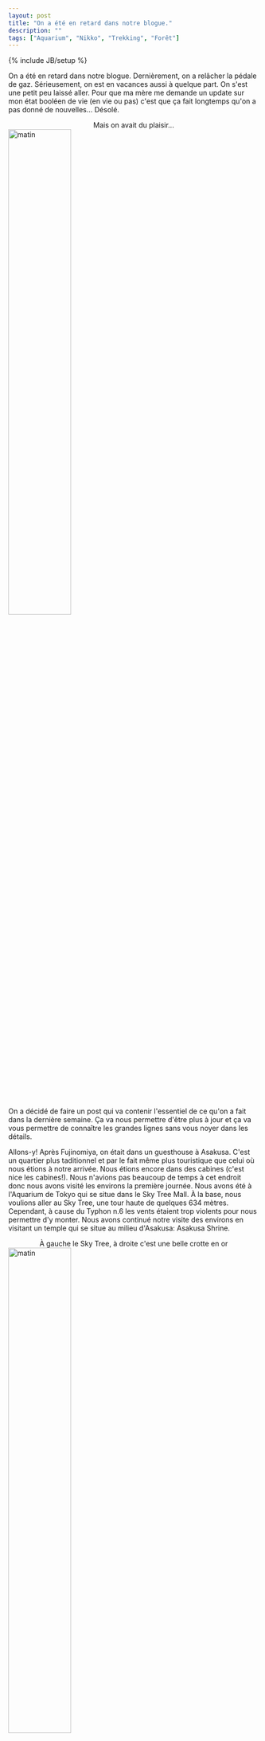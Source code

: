 ```yaml
---
layout: post
title: "On a été en retard dans notre blogue."
description: ""
tags: ["Aquarium", "Nikko", "Trekking", "Forêt"]
---
```

{% include JB/setup %}

On a été en retard dans notre blogue. Dernièrement, on a relâcher la pédale de gaz. Sérieusement, on est en vacances aussi à quelque part. On s'est une petit peu laissé aller. Pour que ma mère me demande un update sur mon état booléen de vie (en vie ou pas) c'est que ça fait longtemps qu'on a pas donné de nouvelles... Désolé.

<center>Mais on avait du plaisir...</center>
<img src="https://lh4.googleusercontent.com/-qWao-Jj9fu8/VVG_YqJZ15I/AAAAAAAADWI/kuVsX79H1qk/w755-h566-no/IMG_5174.JPG" width="50%" alt="matin">

On a décidé de faire un post qui va contenir l'essentiel de ce qu'on a fait dans la dernière semaine. Ça va nous permettre d'être plus à jour et ça va vous permettre de connaître les grandes lignes sans vous noyer dans les détails.

Allons-y! Après Fujinomiya, on était dans un guesthouse à Asakusa. C'est un quartier plus taditionnel et par le fait même plus touristique que celui où nous étions à notre arrivée. Nous étions encore dans des cabines (c'est nice les cabines!). Nous n'avions pas beaucoup de temps à cet endroit donc nous avons visité les environs la première journée. Nous avons été à l'Aquarium de Tokyo qui se situe dans le Sky Tree Mall. À la base, nous voulions aller au Sky Tree, une tour haute de quelques 634 mètres. Cependant, à cause du Typhon n.6 les vents étaient trop violents pour nous permettre d'y monter. Nous avons continué notre visite des environs en visitant un temple qui se situe au milieu d'Asakusa: Asakusa Shrine.


<center>À gauche le Sky Tree, à droite c'est une belle crotte en or</center>
<img src="https://lh4.googleusercontent.com/-eRO28oa2uwk/VVG_ZEq8KMI/AAAAAAAADV8/nORU1S7WExY/w755-h566-no/IMG_5175.JPG" width="50%" alt="matin">
<center>Temple à Asakusa</center>
<img src="https://lh4.googleusercontent.com/-a9N6OpMBsx8/VVFgZ4VPWEI/AAAAAAAAFwI/TX3W5u8ns0s/w755-h566-no/IMG_20150511_182919.jpg" width="50%" alt="matin">

<img src="https://lh6.googleusercontent.com/-7H5IYcOcF4I/VVG-OWL6jtI/AAAAAAAAGOg/EM7BNehfvrQ/w755-h566-no/IMG_20150512_144157.jpg" width="50%" alt="matin">
<center>Deux tata dans la nuit</center>
<img src="https://lh4.googleusercontent.com/-qCv4PpmKeSQ/VVFgZ-vjxEI/AAAAAAAAFwU/WCQ-zGISp20/w755-h566-no/IMG_20150511_195606.jpg" width="50%" alt="matin">
<center>Aquarium sous le Sky Tree</center>
<img src="https://lh4.googleusercontent.com/-Gauf7QSMvv8/VVG_h4CiSsI/AAAAAAAADZU/NzxNvZIu5fg/w755-h566-no/IMG_5188.JPG" width="50%" alt="matin">
<img src="https://lh6.googleusercontent.com/-uJ4V-a6lOiQ/VVG-OetUb0I/AAAAAAAAFxQ/xj7I8UmIjb0/w755-h566-no/IMG_20150512_132423.jpg" width="50%" alt="matin">
<img src="https://lh3.googleusercontent.com/-JiyUfaRZc6I/VVG-OcHbxTI/AAAAAAAADMY/XueaLJHbuIw/w754-h566-no/IMG_20150512_130603-ANIMATION.gif" width="50%" alt="matin">
<img src="https://lh6.googleusercontent.com/-9jsTlfmoO8E/VVG-OXtU6yI/AAAAAAAADMY/LEjLZHI0AlA/w425-h566-no/IMG_20150512_131040.jpg" width="50%" alt="matin">
<img src="https://lh6.googleusercontent.com/-Kc7vlR-z9Jo/VVG-OfPxzoI/AAAAAAAAFxc/LVRBGttgYX8/w755-h566-no/IMG_20150512_134725.jpg" width="50%" alt="matin">


Le lendemain, nous sommes partis pour Nikko. À Nikko, il y a plusieurs temples et ruines à visiter dans la forêt. en arrivant sur place, on se rend compte que tout n'est pas gratuit et qu'en fait, c'est particulièrement cher. 5$ pour voir l'intérieur d'un shrine alors que nous en avions déjà vu plus d'une dizaine, on veut bien croire que celui-ci est bien beau et bien réputé, mais il ne peut pas être SI différent des autres. Finalement, on a marché autour des temples et des ruines pour trouver un chemin asphalté qui montait un peu à l'écart. Aucune barrière nous indique qu'il est impossible de monter à cet endroit. Nous y sommes donc allé. S'en est suivi une montée d'environ quarante-cinq minutes à travers des chemins de terre, des marches de pierre, de la forêt... Nous avons vu des chutes, d'autres temples, gratuits cette fois-ci et plus reculés des touristes. Nous sommes retournés à pied à la station de train. 

<center>Images de Niko:</center>
<img src="https://lh4.googleusercontent.com/-jfQ3vTR87vs/VV8RhvktNXI/AAAAAAAAE9U/IV07P4iFmFw/w755-h566-no/IMG_5201.JPG" width="50%" alt="matin">
<img src="https://lh4.googleusercontent.com/--NqbJOmC6Tk/VV8RyYrW72I/AAAAAAAAE90/2aXr6EM_A9w/w425-h566-no/IMG_5203.JPG" width="50%" alt="matin">
<img src="https://lh4.googleusercontent.com/-mRpy_AJ9nk8/VV8R0bY27dI/AAAAAAAAE98/NV8MfWOiG38/w425-h566-no/IMG_5204.JPG" width="50%" alt="matin">
<center></center>
<img src="https://lh4.googleusercontent.com/-HgWv6WOSSiU/VV8SD9-egII/AAAAAAAAE-U/bFphnBGo5hw/w755-h566-no/IMG_5206.JPG" width="50%" alt="matin">
<center></center>
<img src="https://lh4.googleusercontent.com/-nV5r8p1lh_c/VV8SD6-wXsI/AAAAAAAAE-Q/UQJfLYHfLos/w755-h566-no/IMG_5207.JPG" width="50%" alt="matin">
<center></center>
<img src="https://lh5.googleusercontent.com/-DFLpa2WdIMNvdSdXn2WzaklsDDXp4gQy0HLaoZcIAA=w425-h566-no" width="50%" alt="matin">
<center></center>
<img src="https://lh4.googleusercontent.com/-Ej9M_5UYLeE/VV8TCeXRR8I/AAAAAAAAE_o/MtawpHMf6C4/w425-h566-no/IMG_5217.JPG" width="50%" alt="matin">
<center></center>
<img src="https://lh4.googleusercontent.com/-_5KLtZIgzJY/VV8TRVOP7BI/AAAAAAAAFAA/gw3Wd4opG9Y/w755-h566-no/IMG_5220.JPG" width="50%" alt="matin">
<center></center>
<img src="https://lh4.googleusercontent.com/-CeYV3wPT5CQ/VV8S-WjTGCI/AAAAAAAAE_g/EALUy4wT9QQ/w425-h566-no/IMG_5215.JPG" width="50%" alt="matin">
<img src="https://lh4.googleusercontent.com/-jt4xF_bDO8k/VV8TyAkplsI/AAAAAAAAFB4/6HQT16jNnt4/w755-h566-no/IMG_5235.JPG" width="50%" alt="matin">
<img src="https://lh4.googleusercontent.com/-aaF5OYO56f8/VV8T70D0NgI/AAAAAAAAFCk/p-Gpv1X1PkM/w425-h566-no/IMG_5240.JPG" width="50%" alt="matin">
<img src="https://lh4.googleusercontent.com/-UVdF8QRCev4/VV8UKp5l4yI/AAAAAAAAFDw/qxaUVfFPW9I/w755-h566-no/IMG_5250.JPG" width="50%" alt="matin">
<img src="https://lh6.googleusercontent.com/-ahgJHv3JcEo/VVVLuZnSPUI/AAAAAAAAD0c/HHZsIbZA5jw/w425-h566-no/IMG_20150513_143251.jpg" width="50%" alt="matin">
<img src="https://lh4.googleusercontent.com/-vLVCpJKfDj8/VVVLuWWcbxI/AAAAAAAAGOs/tZHBOPrl9wk/w755-h566-no/IMG_20150513_143502.jpg" width="50%" alt="matin">
<img src="https://lh4.googleusercontent.com/-147fzjEBoA0/VVVLuSWWURI/AAAAAAAAD0c/19Mzr3hk6kE/w425-h566-no/IMG_20150513_143837.jpg" width="50%" alt="matin">
<img src="https://lh4.googleusercontent.com/-SVCZ8s7bMEk/VVVLuQxqTTI/AAAAAAAAD0c/iK9E4yW8gyw/w425-h566-no/IMG_20150513_154842.jpg" width="50%" alt="matin">
<img src="https://lh6.googleusercontent.com/-A05hwZi5qD8/VVVLuXYBmsI/AAAAAAAAD0c/ZcRAF_S2F-4/w425-h566-no/IMG_20150513_154858.jpg" width="50%" alt="matin">
<img src="https://lh6.googleusercontent.com/-RAfmyBa68U4/VVVLuU5-gKI/AAAAAAAAD0Y/_UfKg3H6cFk/w425-h566-no/IMG_20150513_155041.jpg" width="50%" alt="matin">
<img src="https://lh4.googleusercontent.com/-JMxeH94kgKk/VVVLuZk-D1I/AAAAAAAAD0c/HPwWrE3T7iQ/w425-h566-no/IMG_20150513_155251.jpg" width="50%" alt="matin">
<img src="https://lh4.googleusercontent.com/-0RZotdh7QfQ/VVVLudFjnlI/AAAAAAAAD0c/0sSF_rNnEJI/w425-h566-no/IMG_20150513_155347.jpg" width="50%" alt="matin">
<img src="https://lh4.googleusercontent.com/-wmVQo511p2w/VWWjGabAzXI/AAAAAAAAGgA/LuYQQpvfqVk/w318-h565-no/nikko.jpg" width="50%" alt="matin">



Le quatorze mai, c'est Kristopher (LeTang ndlr: joke plate de Antonny) de dire adieu au Japon, nous partons pour la Corée du Sud! On arrive à Séoul, à Incheon pour être précis.

<center>Dernière image en partant à 5h du matin.</center>
<img src="https://lh6.googleusercontent.com/-jTm9G2SWz38/VVVLuVBz1nI/AAAAAAAAD0c/BlWSpmF6aYc/w425-h566-no/IMG_20150514_051625.jpg" width="50%" alt="matin">
<img src="https://lh4.googleusercontent.com/-XuljMcaKb98/VVVLudXegcI/AAAAAAAAD0c/0DqWeNIJmhg/w425-h566-no/IMG_20150514_051635.jpg" width="50%" alt="matin">

Première impression pour quelqu'un qui y a déjà vécu, la Corée est une véritable fourmilière. En cinq ans, plusieurs endroits sont maintenant méconnaissables. Aggrandissements, aménagements, changements et améliorations sont au rendez-vous. Sans faire une description par quartier, les immeubles ont su poussé comme de la mauvaise herbe et on peut voir une grande ouverture vers le monde. Surtout à Itaewon, le quartier américain, où il est impossible de ne pas pouvoir se faire servir en anglais dans un restaurant, il semblerait.

<center>Gare de train</center>
<img src="https://lh4.googleusercontent.com/-ssWrO6QN-MI/VVVLubR2s4I/AAAAAAAAD0c/a6GSmPIbDOs/w425-h566-no/IMG_20150514_120037.jpg" width="50%" alt="matin">





Nous avons visité plusieurs endroits, Dongdaemun, Namdaemun (maintenant reconstruite), Myeongdong (maintenant 90% chinois), Namsan Tower, Hangang Park près de Express Bus Terminal, le palais de Gyeongbokgung ainsi que le War Memorial of Korea, pour ne nommer que ceux-ci. 

<img src="https://lh6.googleusercontent.com/-JUwP3HWr4bI/VVVLufRirPI/AAAAAAAAGQU/cJK-OlYn9bQ/w755-h566-no/IMG_20150514_203640.jpg" width="50%" alt="matin">
<img src="https://lh4.googleusercontent.com/-ngZUTGrTFbs/VVdcnvTgMkI/AAAAAAAAECs/8ueUUgW6-so/w425-h566-no/IMG_20150514_205808.jpg" width="50%" alt="matin">
<center>Des pieds de port</center>
<img src="https://lh6.googleusercontent.com/-D_RcWgAwyuc/VVdcnpcer9I/AAAAAAAAECw/YBGqUyC7sys/w425-h566-no/IMG_20150514_210852.jpg" width="50%" alt="matin">
<center>La vue du marché électronique</center>
<img src="https://lh4.googleusercontent.com/-CaoVLXWjOik/VV8UY7CoMBI/AAAAAAAAFEw/qkM_n24EC3Q/w755-h566-no/IMG_5258.JPG" width="50%" alt="matin">
<center>Un Jonathan de bonne humeurs :-)</center>
<img src="https://lh4.googleusercontent.com/-WARcMP4jTzM/VV8UifPqZOI/AAAAAAAAFFQ/hBhreofsI20/w755-h566-no/IMG_5262.JPG" width="50%" alt="matin">
<center>On se frotte le pinch</center>
<img src="https://lh4.googleusercontent.com/-qO-ODDr9-9A/VV8UoGjoczI/AAAAAAAAFFo/ATTeGsF0H9Q/w755-h566-no/IMG_5265.JPG" width="50%" alt="matin">
<center>Les amats de couleurs sont des cadenas que les amoureux laissent attachés, un peu comme graver son nom dans l'écorse d'un arbre</center>
<img src="https://lh4.googleusercontent.com/-abE3DNXve7M/VV8WN5wM1PI/AAAAAAAAFJE/_UiuTXxzgVc/w755-h566-no/IMG_5289.JPG" width="50%" alt="matin">
<img src="https://lh4.googleusercontent.com/-1RHTOGcK4F0/VV8WTY101DI/AAAAAAAAFJc/yzEkeE_XY9c/w425-h566-no/IMG_5292.JPG" width="50%" alt="matin">
<img src="https://lh4.googleusercontent.com/-urXlHG3pGGQ/VV8WxaDI5TI/AAAAAAAAFK8/agXDpUimXrY/w755-h566-no/IMG_5304.JPG" width="50%" alt="matin">

<img src="https://lh6.googleusercontent.com/-2hT4S514L1o/VVdcnqfKdeI/AAAAAAAAECs/u4UHVARKTZM/w425-h566-no/IMG_20150514_195943.jpg" width="50%" alt="matin">

L'activité que nous avons le plus préférée reste toutefois la montée de Bukhansan. Bukhansan est un parc national situé dans Séoul. C'est un endroit où le trekking est pratiqué. Nous reparlerons de cette activité dans un autre post, car ce fût une journée très particulière.

<center>Le début de l'aventure!</center>
<img src="https://lh4.googleusercontent.com/-crBdobXGU7M/VV8WzsZLctI/AAAAAAAAFLU/08lfWWmoPTk/w755-h566-no/IMG_5307.JPG" width="50%" alt="matin">
<center>On va y arriver, vous allez voir...</center>
<img src="https://lh4.googleusercontent.com/-_hFbjmLZilY/VV8WyCg_YdI/AAAAAAAAFLI/JC-x6J8CrOk/w425-h566-no/IMG_5305.JPG" width="50%" alt="matin">

Aujourd'hui, nous sommes le vingt mai et nous sommes dans le KTX en direction de Busan, notre destination soleil, si on veut. Nous allons à deux cent cinquante kilomètres par heure et nous devrions arriver dans une heure et quart environ.

Food time:

<center>Un des nos multiples BBQ. Ici du boeuf</center>
<img src="https://lh4.googleusercontent.com/-WhkVZC3q_oY/VVVLuSGELyI/AAAAAAAAGQ0/BfF7HnwflD8/w755-h566-no/2015-05-14.jpg" width="50%" alt="matin">

<center>Soupe au kimchi épicé avec porc</center>
<img src="https://lh4.googleusercontent.com/-NDXCY_w_kEA/VV8UcO22lFI/AAAAAAAAFFA/aTkCRbF4LEA/w755-h566-no/IMG_5260.JPG" width="50%" alt="matin">





Encore une fois, nous sommes désolés, on a été en retard dans notre blogue...




